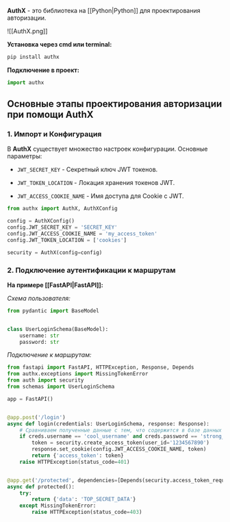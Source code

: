 **AuthX** - это библиотека на [[Python|Python]] для проектирования авторизации. 

![[AuthX.png]]

**Установка через cmd или terminal:**

```Python
pip install authx
```

**Подключение в проект:**

```Python
import authx
```

## Основные этапы проектирования авторизации при помощи AuthX

### 1. Импорт и Конфигурация

В **AuthX** существует множество настроек конфигурации. Основные параметры:

- `JWT_SECRET_KEY` - Секретный ключ JWT токенов.

- `JWT_TOKEN_LOCATION` - Локация хранения токенов JWT.

- `JWT_ACCESS_COOKIE_NAME` - Имя доступа для Cookie с JWT.

```Python
from authx import AuthX, AuthXConfig

config = AuthXConfig()
config.JWT_SECRET_KEY = 'SECRET_KEY'
config.JWT_ACCESS_COOKIE_NAME = 'my_access_token'
config.JWT_TOKEN_LOCATION = ['cookies']

security = AuthX(config=config)
```

### 2. Подключение аутентификации к маршрутам

**На примере [[FastAPI|FastAPI]]:**

*Схема пользователя:*

```Python
from pydantic import BaseModel


class UserLoginSchema(BaseModel):
	username: str
	password: str
```

*Подключение к маршрутам:*

```Python
from fastapi import FastAPI, HTTPException, Response, Depends
from authx.exceptions import MissingTokenError
from auth import security
from schemas import UserLoginSchema

app = FastAPI()


@app.post('/login')
async def login(credentials: UserLoginSchema, response: Response):
	# Сравниваем полученные данные с тем, что содержится в базе данных
	if creds.username == 'cool_username' and creds.password == 'strong_password':
		token = security.create_access_token(user_id='1234567890')
		response.set_cookie(config.JWT_ACCESS_COOKIE_NAME, token)
		return {'access_token': token}
	raise HTTPException(status_code=401)


@app.get('/protected', dependencies=[Depends(security.access_token_required)])
async def protected():
	try:
		return {'data': 'TOP_SECRET_DATA'}
	except MissingTokenError:
		raise HTTPException(status_code=403)
```


